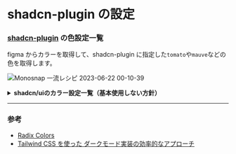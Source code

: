 # shadcn-plugin の設定

### [shadcn-plugin](../lib/shadcn-plugin.ts) の色設定一覧

figma からカラーを取得して、shadcn-plugin に指定した`tomato`や`mauve`などの色を取得します。

![Monosnap 一流レシピ 2023-06-22 00-10-39](https://github.com/qin-team-recipe/12-recipe-app/assets/63396451/1a02e86f-a178-49b5-97c4-31f2a1e941d5)


<details>
<summary>
   <strong>shadcn/uiのカラー設定一覧（基本使用しない方針）</strong>
</summary>

1. **--background** と **--foreground**  
   これらは、一般的な背景色と前景色（通常はテキスト）を定義します。これらの色は、ページ全体の主要な配色を決定します。

2. **--muted** と **--muted-foreground**  
   これらの色は、より弱い、控えめな配色が必要な場合に使用します。例えば、説明テキストやヘルプテキストなど、重要性が低い情報に使われます。

3. **--popover** と **--popover-foreground**  
   これらの色は、ポップオーバー（ユーザがアクションを起こしたときに表示される小さなウィンドウ）の背景色と前景色を定義します。

4. **--card** と **--card-foreground**  
   これらの色は、カード型の UI コンポーネントの背景色と前景色を定義します。カードは一般的に、関連する情報やアクションをグループ化して表示するために使用されます。

5. **--border** と **--input**  
   --border はボーダーカラーを定義し、--input は入力フィールドの色を定義します。

6. **--primary** と **--primary-foreground**  
   これらの色は、ウェブサイトの主要なアクションや情報に使われます。例えば、フォームの送信ボタンや、重要なテキストに使います。

7. **--secondary** と **--secondary-foreground**  
   これらの色は、ウェブサイトの二次的なアクションや情報に使われます。例えば、キャンセルボタンや、一部の情報テキストに使います。

8. **--accent** と **--accent-foreground**  
   アクセントカラーは、特定の要素を強調するために使います。これはユーザーの注意を引くための色で、ボタンやリンク、重要なテキストなどに使われます。

9. **--destructive** と **--destructive-foreground**  
   これらの色は、ユーザーが何かを削除したり、重要な変更を行うようなアクションを表すときに使います。

10. **--ring**  
    一般的に、要素にフォーカスがあたったときの色を定義します。フォームフィールドやボタンなど、ユーザーが直接対話する要素に使われます。

</details>

---

### 参考

- [Radix Colors](https://www.radix-ui.com/docs/colors/palette-composition/the-scales)
- [Tailwind CSS を使った ダークモード実装の効率的なアプローチ](https://zenn.dev/deer/articles/d3b104ac97711d)
